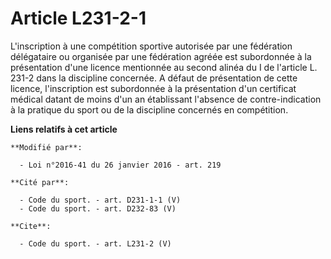 # Article L231-2-1

L'inscription à une compétition sportive autorisée par une fédération délégataire ou organisée par une fédération agréée est
subordonnée à la présentation d'une licence mentionnée au second alinéa du I de l'article L. 231-2 dans la discipline
concernée. A défaut de présentation de cette licence, l'inscription est subordonnée à la présentation d'un certificat médical
datant de moins d'un an établissant l'absence de contre-indication à la pratique du sport ou de la discipline concernés en
compétition.

**Liens relatifs à cet article**

	**Modifié par**:

	  - Loi n°2016-41 du 26 janvier 2016 - art. 219

	**Cité par**:

	  - Code du sport. - art. D231-1-1 (V)
	  - Code du sport. - art. D232-83 (V)

	**Cite**:

	  - Code du sport. - art. L231-2 (V)
